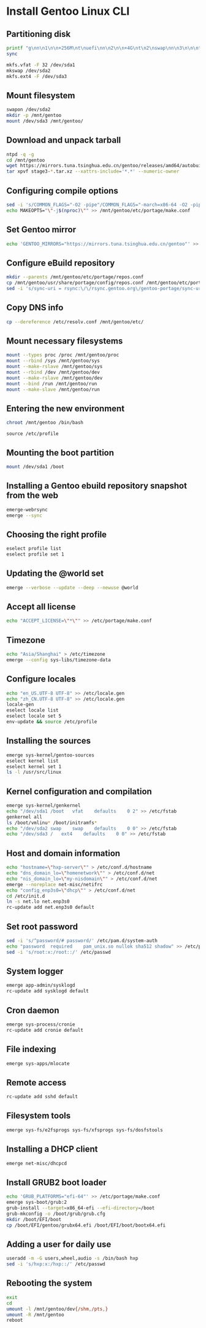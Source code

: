 # Install Gentoo Linux CLI

## Partitioning disk

```bash
printf "g\nn\n1\n\n+256M\nt\nuefi\nn\n2\n\n+4G\nt\n2\nswap\nn\n3\n\n\nt\n3\nlinux\np\nw\n" | fdisk /dev/sda
sync
```

```bash
mkfs.vfat -F 32 /dev/sda1
mkswap /dev/sda2
mkfs.ext4 -F /dev/sda3
```

## Mount filesystem

```bash
swapon /dev/sda2
mkdir -p /mnt/gentoo
mount /dev/sda3 /mnt/gentoo/
```

## Download and unpack tarball

```bash
ntpd -q -g
cd /mnt/gentoo
wget https://mirrors.tuna.tsinghua.edu.cn/gentoo/releases/amd64/autobuilds/20211010T170540Z/stage3-amd64-openrc-20211010T170540Z.tar.xz
tar xpvf stage3-*.tar.xz --xattrs-include='*.*' --numeric-owner
```

## Configuring compile options

```bash
sed -i 's/COMMON_FLAGS="-O2 -pipe"/COMMON_FLAGS="-march=x86-64 -O2 -pipe"/' /mnt/gentoo/etc/portage/make.conf
echo MAKEOPTS="\"-j$(nproc)\"" >> /mnt/gentoo/etc/portage/make.conf
```

## Set Gentoo mirror

```bash
echo 'GENTOO_MIRRORS="https://mirrors.tuna.tsinghua.edu.cn/gentoo"' >> /mnt/gentoo/etc/portage/make.conf
```

## Configure eBuild repository

```bash
mkdir --parents /mnt/gentoo/etc/portage/repos.conf
cp /mnt/gentoo/usr/share/portage/config/repos.conf /mnt/gentoo/etc/portage/repos.conf/gentoo.conf
sed -i 's/sync-uri = rsync:\/\/rsync.gentoo.org\/gentoo-portage/sync-uri = rsync:\/\/mirrors.tuna.tsinghua.edu.cn\/gentoo-portage/' /mnt/gentoo/etc/portage/repos.conf/gentoo.conf
```

## Copy DNS info

```bash
cp --dereference /etc/resolv.conf /mnt/gentoo/etc/
```

## Mount necessary filesystems

```bash
mount --types proc /proc /mnt/gentoo/proc
mount --rbind /sys /mnt/gentoo/sys
mount --make-rslave /mnt/gentoo/sys
mount --rbind /dev /mnt/gentoo/dev
mount --make-rslave /mnt/gentoo/dev
mount --bind /run /mnt/gentoo/run
mount --make-slave /mnt/gentoo/run
```

## Entering the new environment

```bash
chroot /mnt/gentoo /bin/bash
```

```
source /etc/profile
```

## Mounting the boot partition

```bash
mount /dev/sda1 /boot
```

## Installing a Gentoo ebuild repository snapshot from the web

```bash
emerge-webrsync
emerge --sync
```

## Choosing the right profile

```bash
eselect profile list
eselect profile set 1
```

## Updating the @world set

```bash
emerge --verbose --update --deep --newuse @world
```

## Accept all license

```bash
echo "ACCEPT_LICENSE=\"*\"" >> /etc/portage/make.conf
```

## Timezone

```bash
echo "Asia/Shanghai" > /etc/timezone
emerge --config sys-libs/timezone-data
```

## Configure locales

```bash
echo "en_US.UTF-8 UTF-8" >> /etc/locale.gen
echo "zh_CN.UTF-8 UTF-8" >> /etc/locale.gen
locale-gen
eselect locale list
eselect locale set 5
env-update && source /etc/profile
```

## Installing the sources

```bash
emerge sys-kernel/gentoo-sources
eselect kernel list
eselect kernel set 1
ls -l /usr/src/linux
```

## Kernel configuration and compilation

```bash
emerge sys-kernel/genkernel
echo "/dev/sda1	/boot	vfat	defaults	0 2" >> /etc/fstab
genkernel all
ls /boot/vmlinu* /boot/initramfs*
echo "/dev/sda2	swap	swap	defaults	0 0" >> /etc/fstab
echo "/dev/sda3	/	ext4	defaults	0 0" >> /etc/fstab
```

## Host and domain information

```bash
echo "hostname=\"hxp-server\"" > /etc/conf.d/hostname
echo "dns_domain_lo=\"homenetwork\"" > /etc/conf.d/net
echo "nis_domain_lo=\"my-nisdomain\"" > /etc/conf.d/net
emerge --noreplace net-misc/netifrc
echo "config_enp3s0=\"dhcp\"" > /etc/conf.d/net
cd /etc/init.d
ln -s net.lo net.enp3s0
rc-update add net.enp3s0 default
```

## Set root password

```bash
sed -i 's/^password/# password/' /etc/pam.d/system-auth
echo "password	required	pam_unix.so nullok sha512 shadow" >> /etc/pam.d/system-auth
sed -i 's/root:x:/root::/' /etc/passwd
```

## System logger

```bash
emerge app-admin/sysklogd
rc-update add sysklogd default
```

## Cron daemon

```bash
emerge sys-process/cronie
rc-update add cronie default
```

## File indexing

```bash
emerge sys-apps/mlocate
```

## Remote access

```bash
rc-update add sshd default
```

## Filesystem tools

```bash
emerge sys-fs/e2fsprogs sys-fs/xfsprogs sys-fs/dosfstools
```

## Installing a DHCP client

```bash
emerge net-misc/dhcpcd
```

## Install GRUB2 boot loader

```bash
echo 'GRUB_PLATFORMS="efi-64"' >> /etc/portage/make.conf
emerge sys-boot/grub:2
grub-install --target=x86_64-efi --efi-directory=/boot
grub-mkconfig -o /boot/grub/grub.cfg
mkdir /boot/EFI/boot
cp /boot/EFI/gentoo/grubx64.efi /boot/EFI/boot/bootx64.efi
```

## Adding a user for daily use

```bash
useradd -m -G users,wheel,audio -s /bin/bash hxp
sed -i 's/hxp:x:/hxp::/' /etc/passwd
```

## Rebooting the system

```bash
exit
cd
umount -l /mnt/gentoo/dev{/shm,/pts,}
umount -R /mnt/gentoo
reboot
```

